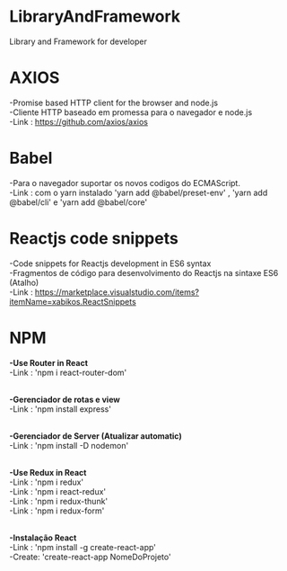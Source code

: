 # LibraryAndFramework
Library and Framework for developer

# AXIOS
-Promise based HTTP client for the browser and node.js <br/>
-Cliente HTTP baseado em promessa para o navegador e node.js<br/>
-Link : https://github.com/axios/axios<br/>

# Babel
-Para o navegador suportar os novos codigos do ECMAScript. <br/>
-Link : com o yarn instalado 'yarn add @babel/preset-env' , 'yarn add @babel/cli' e 'yarn add @babel/core'<br/>

# Reactjs code snippets
-Code snippets for Reactjs development in ES6 syntax <br/>
-Fragmentos de código para desenvolvimento do Reactjs na sintaxe ES6 (Atalho) <br/>
-Link : https://marketplace.visualstudio.com/items?itemName=xabikos.ReactSnippets<br/>

# NPM
<strong>-Use Router in React</strong> <br/>
-Link : 'npm i react-router-dom'<br/><br/>

<strong>-Gerenciador de rotas e view</strong> <br/>
-Link : 'npm install express'<br/><br/>

<strong>-Gerenciador de Server (Atualizar automatic)</strong> <br/>
-Link : 'npm install -D nodemon'<br/><br/>

<strong>-Use Redux in React</strong> <br/>
-Link : 'npm i redux'<br/>
-Link : 'npm i react-redux'<br/>
-Link : 'npm i redux-thunk'<br/>
-Link : 'npm i redux-form'<br/><br/>

<strong>-Instalação React</strong> <br/>
-Link : 'npm install -g create-react-app'<br/>
-Create: 'create-react-app NomeDoProjeto'<br/><br/>







